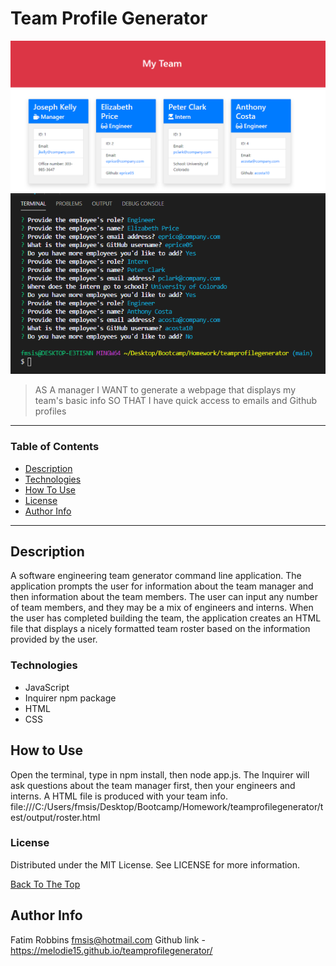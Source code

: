 # Team Profile Generator

<img src="projectscreenshot.png" alt="project image">
<img src="projectscreenshot2.png" alt="project image">

> AS A manager
  I WANT to generate a webpage that displays my team's basic info
  SO THAT I have quick access to emails and Github profiles

---

### Table of Contents

- [Description](#description)
- [Technologies](#technologies)
- [How To Use](#how-to-use)
- [License](#license)
- [Author Info](#author-info)

---

## Description

A software engineering team generator command line application. The application prompts the user for information about the team manager and then information about the team members. The user can input any number of team members, and they may be a mix of engineers and interns. When the user has completed building the team, the application creates an HTML file that displays a nicely formatted team roster based on the information provided by the user.

### Technologies

- JavaScript
- Inquirer npm package
- HTML
- CSS


## How to Use

Open the terminal, type in npm install, then node app.js. The Inquirer will ask questions about the team manager first, then your engineers and interns. A HTML file is produced with your team info. file:///C:/Users/fmsis/Desktop/Bootcamp/Homework/teamprofilegenerator/test/output/roster.html    

### License

Distributed under the MIT License. See LICENSE for more information.

[Back To The Top](#team-profile-generator)

## Author Info

Fatim Robbins
fmsis@hotmail.com
Github link - https://melodie15.github.io/teamprofilegenerator/ 

